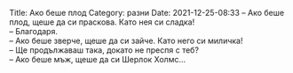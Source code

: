 Title: Ако беше плод
Category: разни
Date: 2021-12-25-08:33
– Ако беше плод, щеше да си праскова. Като нея си сладка!  
– Благодаря.  
– Ако беше зверче, щеше да си зайче. Като него си миличка!  
– Ще продължаваш така, докато не преспя с теб?  
– Ако беше мъж, щеше да си Шерлок Холмс…